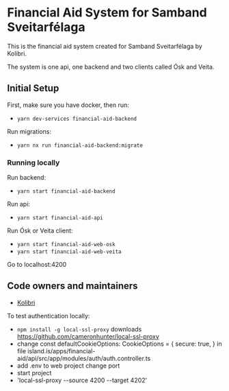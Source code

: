 # Financial Aid System for Samband Sveitarfélaga

This is the financial aid system created for Samband Sveitarfélaga by Kolibri.

The system is one api, one backend and two clients called Ósk and Veita.

## Initial Setup

First, make sure you have docker, then run:

- `yarn dev-services financial-aid-backend`

Run migrations:

- `yarn nx run financial-aid-backend:migrate`

### Running locally

Run backend:

- `yarn start financial-aid-backend`

Run api:

- `yarn start financial-aid-api`

Run Ósk or Veita client:

- `yarn start financial-aid-web-osk`
- `yarn start financial-aid-web-veita`

Go to localhost:4200

## Code owners and maintainers

- [Kolibri](https://github.com/orgs/island-is/teams/kolibri-robin-hood)

To test authentication locally:

- `npm install -g local-ssl-proxy`
  downloads https://github.com/cameronhunter/local-ssl-proxy
- change
  const defaultCookieOptions: CookieOptions = {
  secure: true,
  }
  in file island.is/apps/financial-aid/api/src/app/modules/auth/auth.controller.ts
- add .env to web project change port
- start project
- 'local-ssl-proxy --source 4200 --target 4202'
